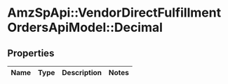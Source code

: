 # AmzSpApi::VendorDirectFulfillmentOrdersApiModel::Decimal

## Properties
Name | Type | Description | Notes
------------ | ------------- | ------------- | -------------

